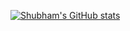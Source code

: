 [![Shubham's GitHub stats](https://github-readme-stats.vercel.app/api?username=shubham0850)](https://github.com/shubham0850/github-readme-stats)

<!---
Shubham0850/Shubham0850 is a ✨ special ✨ repository because its `README.md` (this file) appears on your GitHub profile.
You can click the Preview link to take a look at your changes.
--->
